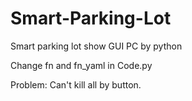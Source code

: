 # Smart-Parking-Lot
Smart parking lot show GUI PC by python 

Change fn and fn_yaml in Code.py


Problem:
Can't kill all by button. 
